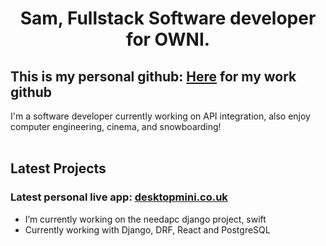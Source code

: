 <h1 align="center">
Sam, Fullstack Software developer for OWNI.
</h1>

<h2>This is my personal github: <a href="https://github.com/samuel-g-smith">Here</a> for my work github</h2>
<p>
I'm a software developer currently working on API integration, also enjoy computer engineering, cinema, and snowboarding!<br>
<br>
<h2> Latest Projects </h2>
<h3> Latest personal live app: <a target="_blank" href="www.desktopmini.co.uk">desktopmini.co.uk</a> </h3>
</p>

- I’m currently working on the needapc django project, swift
- Currently working with Django, DRF, React and PostgreSQL

